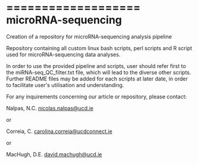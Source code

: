 ===================
microRNA-sequencing
===================

Creation of a repository for microRNA-sequencing analysis pipeline

Repository containing all custom linux bash scripts, perl scripts and R script used for microRNA-sequencing data analyses.

In order to use the provided pipeline and scripts, user should refer first to the miRNA-seq_QC_filter.txt file, which will lead to the diverse other scripts.
Further README files may be added for each scripts at later date, in order to facilitate user's utilisation and understanding.


For any inquirements concerning our article or repository, please contact:

Nalpas, N.C.
nicolas.nalpas@ucd.ie

or

Correia, C.
carolina.correia@ucdconnect.ie

or

MacHugh, D.E.
david.machugh@ucd.ie
